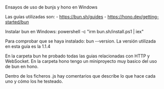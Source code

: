 Ensayos de uso de bunjs y hono en Windows

Las guías utilizadas son:
	-	https://bun.sh/guides
	-	https://hono.dev/getting-started/bun
	
	
Instalar bun en Windows: powershell -c "irm bun.sh/install.ps1 | iex"

Para comprobar que se haya instalado: bun --version. La versión utilizada en esta guía es la 1.1.4
	
En la carpeta bun he probado todas las guias relacionadas con HTTP y WebSocket.
En la carpeta hono tengo un miniproyecto muy basico del uso de bun en hono.

Dentro de los ficheros .js hay comentarios que describe lo que hace cada uno y cómo los he testeado.